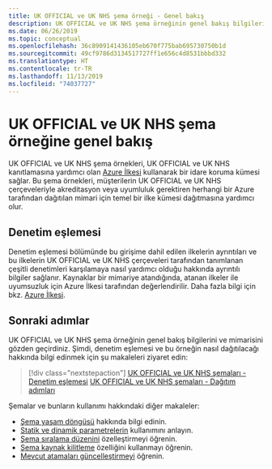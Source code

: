 ```yaml
---
title: UK OFFICIAL ve UK NHS şema örneği - Genel bakış
description: UK OFFICIAL ve UK NHS şema örneğinin genel bakış bilgileri ve mimarisi. Bu şema örneği, müşterilerin belirli denetimleri değerlendirmesine yardımcı olur.
ms.date: 06/26/2019
ms.topic: conceptual
ms.openlocfilehash: 36c8909141436105eb670f775bab695730750b1d
ms.sourcegitcommit: 49cf9786d3134517727ff1e656c4d8531bbbd332
ms.translationtype: HT
ms.contentlocale: tr-TR
ms.lasthandoff: 11/13/2019
ms.locfileid: "74037727"
---
```

# <a name="overview-of-the-uk-official-and-uk-nhs-blueprint-samples"></a>UK OFFICIAL ve UK NHS şema örneğine genel bakış

UK OFFICIAL ve UK NHS şema örnekleri, UK OFFICIAL ve UK NHS kanıtlamasına yardımcı olan [Azure İlkesi](../../../policy/overview.md) kullanarak bir idare koruma kümesi sağlar. Bu şema örnekleri, müşterilerin UK OFFICIAL ve UK NHS çerçeveleriyle akreditasyon veya uyumluluk gerektiren herhangi bir Azure tarafından dağıtılan mimari için temel bir ilke kümesi dağıtmasına yardımcı olur.

## <a name="control-mapping"></a>Denetim eşlemesi

Denetim eşlemesi bölümünde bu girişime dahil edilen ilkelerin ayrıntıları ve bu ilkelerin UK OFFICIAL ve UK NHS çerçeveleri tarafından tanımlanan çeşitli denetimleri karşılamaya nasıl yardımcı olduğu hakkında ayrıntılı bilgiler sağlanır. Kaynaklar bir mimariye atandığında, atanan ilkeler ile uyumsuzluk için Azure İlkesi tarafından değerlendirilir. Daha fazla bilgi için bkz. [Azure İlkesi](../../../policy/overview.md).

## <a name="next-steps"></a>Sonraki adımlar

UK OFFICIAL ve UK NHS şema örneğinin genel bakış bilgilerini ve mimarisini gözden geçirdiniz. Şimdi, denetim eşlemesi ve bu örneğin nasıl dağıtılacağı hakkında bilgi edinmek için şu makaleleri ziyaret edin:

> [!div class="nextstepaction"]
> [UK OFFICIAL ve UK NHS şemaları - Denetim eşlemesi](./control-mapping.md)
> [UK OFFICIAL ve UK NHS şemaları - Dağıtım adımları](./deploy.md)

Şemalar ve bunların kullanımı hakkındaki diğer makaleler:

- [Şema yaşam döngüsü](../../concepts/lifecycle.md) hakkında bilgi edinin.
- [Statik ve dinamik parametrelerin](../../concepts/parameters.md) kullanımını anlayın.
- [Şema sıralama düzenini](../../concepts/sequencing-order.md) özelleştirmeyi öğrenin.
- [Şema kaynak kilitleme](../../concepts/resource-locking.md) özelliğini kullanmayı öğrenin.
- [Mevcut atamaları güncelleştirmeyi](../../how-to/update-existing-assignments.md) öğrenin.
